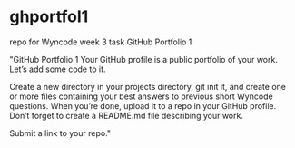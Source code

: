 # ghportfol1
repo for Wyncode week 3 task GitHub Portfolio 1

"GitHub Portfolio 1
Your GitHub profile is a public portfolio of your work. Let’s add some code to it.

Create a new directory in your projects directory, git init it, and create one or more files containing your best answers to previous short Wyncode questions. When you’re done, upload it to a repo in your GitHub profile. Don’t forget to create a README.md file describing your work.

Submit a link to your repo."
